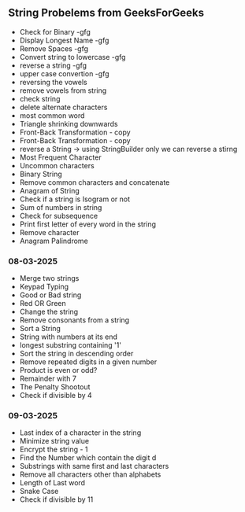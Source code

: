 ## String Probelems from GeeksForGeeks


* Check for Binary -gfg
* Display Longest Name -gfg
* Remove Spaces -gfg
* Convert string to lowercase -gfg
* reverse a string -gfg
* upper case convertion -gfg
* reversing the vowels
* remove vowels from string
* check string
* delete alternate characters
* most common word
* Triangle shrinking downwards
* Front-Back Transformation - copy
* Front-Back Transformation - copy
* reverse a String -> using StringBuilder only we can reverse a stirng
* Most Frequent Character
* Uncommon characters
* Binary String
* Remove common characters and concatenate
* Anagram of String
* Check if a string is Isogram or not
* Sum of numbers in string
* Check for subsequence
* Print first letter of every word in the string
* Remove character
* Anagram Palindrome


### 08-03-2025
* Merge two strings
* Keypad Typing
* Good or Bad string
* Red OR Green
* Change the string
* Remove consonants from a string
* Sort a String
* String with numbers at its end
* longest substring containing '1'
* Sort the string in descending order
* Remove repeated digits in a given number
* Product is even or odd?
* Remainder with 7
* The Penalty Shootout
* Check if divisible by 4

### 09-03-2025
* Last index of a character in the string
* Minimize string value
* Encrypt the string - 1
* Find the Number which contain the digit d
* Substrings with same first and last characters
* Remove all characters other than alphabets
* Length of Last word
* Snake Case
* Check if divisible by 11
























